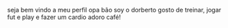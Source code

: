 seja bem vindo a meu perfil 
opa bão soy o dorberto 
gosto de treinar, jogar fut e play e fazer um cardio 
adoro café!
